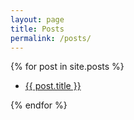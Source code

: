 ```yaml
---
layout: page
title: Posts
permalink: /posts/
---
```


{% for post in site.posts %}
  <ul>
    <li>
      <a href="{{ post.url }}">
        {{ post.title }}
      </a>
    </li>
  </ul>
{% endfor %}

